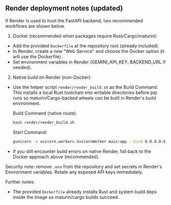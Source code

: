 Render deployment notes (updated)
--------------------------------

If Render is used to host the FastAPI backend, two recommended workflows are shown below.

1) Docker (recommended when packages require Rust/Cargo/maturin):

- Add the provided `Dockerfile` at the repository root (already included).
- In Render, create a new "Web Service" and choose the Docker option (it will use the Dockerfile).
- Set environment variables in Render (GEMINI_API_KEY, BACKEND_URL if needed).

2) Native build on Render (non-Docker):

- Use the helper script `render/render_build.sh` as the Build Command. This installs a local Rust toolchain into writable directories before pip runs so maturin/Cargo-backed wheels can be built in Render's build environment.

  Build Command (native route):
  ```bash
  bash render/render_build.sh
  ```

  Start Command:
  ```bash
  gunicorn -k uvicorn.workers.UvicornWorker main:app --bind 0.0.0.0:$PORT --workers 1
  ```

- If you still encounter build errors on native Render, fall back to the Docker approach above (recommended).

Security note: remove `.env` from the repository and set secrets in Render's Environment variables. Rotate any exposed API keys immediately.

Further notes:
- The provided `Dockerfile` already installs Rust and system build deps inside the image so maturin/cargo builds succeed.
